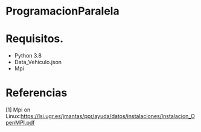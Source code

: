 # ProgramacionParalela


# Requisitos.
- Python 3.8
- Data_Vehiculo.json 
- Mpi

# Referencias
[1] Mpi on Linux:https://lsi.ugr.es/jmantas/ppr/ayuda/datos/instalaciones/Instalacion_OpenMPI.pdf
